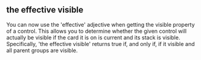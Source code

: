 ## the effective visible
You can now use the 'effective' adjective when getting the visible property of a control. This allows you to determine whether the given control will actually be visible if the card it is on is current and its stack is visible. Specifically, 'the effective visible' returns true if, and only if, if it visible and all parent groups are visible.